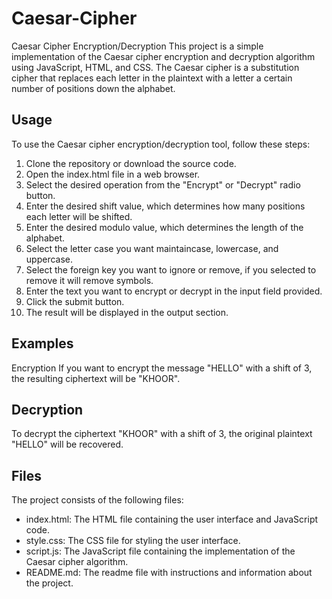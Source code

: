 # Caesar-Cipher
Caesar Cipher Encryption/Decryption This project is a simple implementation of the Caesar cipher encryption and decryption algorithm using JavaScript, HTML, and CSS. The Caesar cipher is a substitution cipher that replaces each letter in the plaintext with a letter a certain number of positions down the alphabet.

## Usage ##
To use the Caesar cipher encryption/decryption tool, follow these steps:
1. Clone the repository or download the source code.
2. Open the index.html file in a web browser.
3. Select the desired operation from the "Encrypt" or "Decrypt" radio button.
5. Enter the desired shift value, which determines how many positions each letter will be shifted.
6. Enter the desired modulo value, which determines the length of the alphabet.
7. Select the letter case you want maintaincase, lowercase, and uppercase.
8. Select the foreign key you want to ignore or remove, if you selected to remove it will remove symbols.
9. Enter the text you want to encrypt or decrypt in the input field provided.
10. Click the submit button.
7. The result will be displayed in the output section.

## Examples ##
Encryption
If you want to encrypt the message "HELLO" with a shift of 3, the resulting ciphertext will be "KHOOR".

## Decryption ##
To decrypt the ciphertext "KHOOR" with a shift of 3, the original plaintext "HELLO" will be recovered.

## Files ##
The project consists of the following files:
* index.html: The HTML file containing the user interface and JavaScript code.
* style.css: The CSS file for styling the user interface.
* script.js: The JavaScript file containing the implementation of the Caesar cipher algorithm.
* README.md: The readme file with instructions and information about the project.

